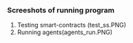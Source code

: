 ### Screeshots of running program
1. Testing smart-contracts (test_ss.PNG)
2. Running agents(agents_run.PNG)